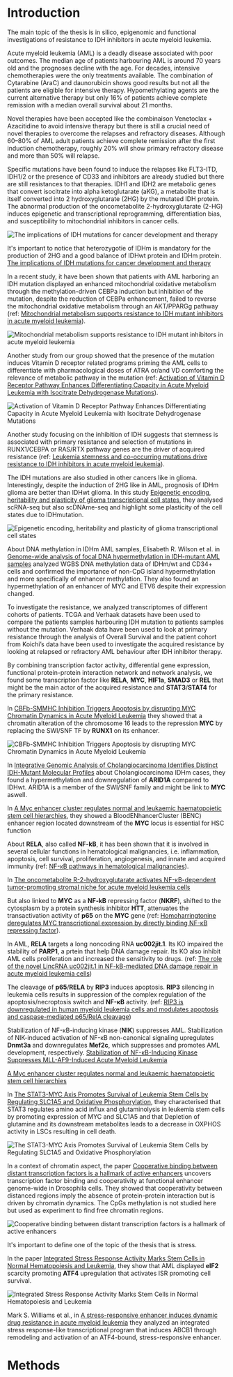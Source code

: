 # Introduction

The main topic of the thesis is in silico, epigenomic and functional investigations of resistance to IDH inhibitors in acute myeloid leukemia.

Acute myeloid leukemia (AML) is a deadly disease associated with poor outcomes. The median age of patients harbouring AML is around 70 years old and the prognoses decline with the age. For decades, intensive chemotherapies were the only treatments available. The combination of Cytarabine (AraC) and daunorubicin shows good results but not all the patients are eligible for intensive therapy. Hypomethylating agents are the current alternative therapy but only 16% of patients achieve complete remission with a median overall survival about 21 months.

Novel therapies have been accepted like the combinaison Venetoclax + Azacitidine to avoid intensive therapy but there is still a crucial need of novel therapies to overcome the relapses and refractory diseases. Although 60–80% of AML adult patients achieve complete remission after the first induction chemotherapy, roughly 20% will show primary refractory disease and more than 50% will relapse.

Specific mutations have been found to induce the relapses like FLT3-ITD, IDH1/2 or the presence of CD33 and inhibitors are already studied but there are still resistances to that therapies. IDH1 and IDH2 are metabolic genes that convert isocitrate into alpha ketoglutarate (aKG), a metabolite that is itself converted into 2 hydroxyglutarate (2HG) by the mutated IDH protein. The abnormal production of the oncometabolite 2-hydroxyglutarate (2-HG) induces epigenetic and transcriptional reprogramming, differentiation bias, and susceptibility to mitochondrial inhibitors in cancer cells.

![The implications of IDH mutations for cancer development and therapy](Pictures/impact_2HG.png)

It's important to notice that heterozygotie of IDHm is mandatory for the production of 2HG and a good balance of IDHwt protein and IDHm protein. [The implications of IDH mutations for cancer development and therapy](https://www-nature-com.proxy.insermbiblio.inist.fr/articles/s41571-021-00521-0)  

In a recent study, it have been shown that patients with AML harboring an IDH mutation displayed an enhanced mitochondrial oxidative metabolism through the methylation-driven CEBPa induction but inhibition of the mutation, despite the reduction of CEBPa enhancement, failed to reverse the mitochondrial oxidative metabolism through an AKT/PPARGg pathway (ref: [Mitochondrial metabolism supports resistance to IDH mutant inhibitors in acute myeloid leukemia](https://pubmed.ncbi.nlm.nih.gov/33760042/)).

![Mitochondrial metabolism supports resistance to IDH mutant inhibitors in acute myeloid leukemia](Pictures/jem_20200924_ga.png)

Another study from our group showed that the presence of the mutation induces Vitamin D receptor related programs priming the AML cells to differentiate with pharmacological doses of ATRA or/and VD comforting the relevance of metabolic pathway in the mutation (ref: [Activation of Vitamin D Receptor Pathway Enhances Differentiating Capacity in Acute Myeloid Leukemia with Isocitrate Dehydrogenase Mutations](https://www.preprints.org/manuscript/202108.0529/v1)).

![Activation of Vitamin D Receptor Pathway Enhances Differentiating Capacity in Acute Myeloid Leukemia with Isocitrate Dehydrogenase Mutations](Pictures/Vitd_graphical_abs.jpg)

Another study focusing on the inhibition of IDH suggests that stemness is associated with primary resistance and selection of mutations in RUNX1/CEBPA or RAS/RTX pathway genes are the driver of acquired resistance (ref: [Leukemia stemness and co-occurring mutations drive resistance to IDH inhibitors in acute myeloid leukemia](https://www.nature.com/articles/s41467-021-22874-x)).

The IDH mutations are also studied in other cancers like in glioma. Interestingly, despite the induction of 2HG like in AML, prognosis of IDHm glioma are better than IDHwt glioma. In this study [Epigenetic encoding, heritability and plasticity of glioma transcriptional cell states](https://www-nature-com.proxy.insermbiblio.inist.fr/articles/s41588-021-00927-7), they analysed scRNA-seq but also scDNAme-seq and highlight some plasticity of the cell states due to IDHmutation.

![Epigenetic encoding, heritability and plasticity of glioma transcriptional cell states](Pictures/Glioma_IDHwt_m.png)

About DNA methylation in IDHm AML samples, Elisabeth R. Wilson et al. in [Genome-wide analysis of focal DNA hypermethylation in IDH-mutant AML samples](https://www.biorxiv.org/content/10.1101/2021.03.03.433799v2.full) analyzed WGBS DNA methylation data of IDHm/wt and CD34+ cells and confirmed the importance of non-CpG island hypermethylation and more specifically of enhancer methylation. They also found an hypermethylation of an enhancer of MYC and ETV6 despite their expression changed.

To investigate the resistance, we analyzed transcriptomes of different cohorts of patients. TCGA and Verhaak datasets have been used to compare the patients samples harbouring IDH mutation to patients samples without the mutation. Verhaak data have been used to look at primary resistance through the analysis of Overall Survival and the patient cohort from Koichi’s data have been used to investigate the acquired resistance by looking at relapsed or refractory AML behaviour after IDH inhibitor therapy.

By combining transcription factor activity, differential gene expression, functional protein-protein interaction network and network analysis, we found some transcription factor like **RELA**, **MYC**, **HIF1a**, **SMAD3** or **REL** that might be the main actor of the acquired resistance and **STAT3**/**STAT4** for the primary resistance.

In [CBFb-SMMHC Inhibition Triggers Apoptosis by disrupting MYC Chromatin Dynamics in Acute Myeloid Leukemia](https://pubmed-ncbi-nlm-nih-gov.proxy.insermbiblio.inist.fr/29958106/) they showed that a chromatin alteration of the chromosome 16 leads to the repression **MYC** by replacing the SWI/SNF TF by **RUNX1** on its enhancer.

![CBFb-SMMHC Inhibition Triggers Apoptosis by disrupting MYC Chromatin Dynamics in Acute Myeloid Leukemia](Pictures/MYC_AML_RUNX1.png)

In [Integrative Genomic Analysis of Cholangiocarcinoma Identifies Distinct IDH-Mutant Molecular Profiles](https://pubmed-ncbi-nlm-nih-gov.proxy.insermbiblio.inist.fr/28658632/) about Cholangiocarcinoma IDHm cases, they found a hypermethylation and downregulation of **ARID1A** compared to IDHwt. ARID1A is a member of the SWI/SNF family and might be link to **MYC** aswell.

In [A Myc enhancer cluster regulates normal and leukaemic haematopoietic stem cell hierarchies](https://www-nature-com.proxy.insermbiblio.inist.fr/articles/nature25193), they showed a BloodENhancerCluster (BENC) enhancer region located downstream of the **MYC** locus is essential for HSC function


About **RELA**, also called **NF-kB**, it has been shown that it is involved in several cellular functions in hematological malignancies, i.e. inflammation, apoptosis, cell survival, proliferation, angiogenesis, and innate and acquired immunity (ref: [NF-κB pathways in hematological malignancies](https://pubmed.ncbi.nlm.nih.gov/24419302/)).

In [The oncometabolite R-2-hydroxyglutarate activates NF-κB-dependent tumor-promoting stromal niche for acute myeloid leukemia cells](https://www-nature-com.proxy.insermbiblio.inist.fr/articles/srep32428)

But also linked to **MYC** as a **NF-kB** repressing factor (**NKRF**), shifted to the cytosplasm by a protein synthesis inhibitor **HTT**, attenuates the transactivation activity of **p65** on the **MYC** gene (ref: [Homoharringtonine deregulates MYC transcriptional expression by directly binding NF-κB repressing factor](https://www.ncbi.nlm.nih.gov/pmc/articles/PMC6369765/)).

In AML, **RELA** targets a long noncoding RNA **uc002jit.1**. Its KO impaired the stability of **PARP1**, a prtein that help DNA damage repair. Its KO also inhibit AML cells proliferation and increased the sensitivity to drugs. (ref: [The role of the novel LincRNA uc002jit.1 in NF-kB-mediated DNA damage repair in acute myeloid leukemia cells](https://www-sciencedirect-com.proxy.insermbiblio.inist.fr/science/article/pii/S0014482720302007))

The cleavage of **p65**/**RELA** by **RIP3** induces apoptosis. **RIP3** silencing in leukemia cells results in suppression of the complex regulation of the apoptosis/necroptosis switch and **NF-κB** activity. (ref: [RIP3 is downregulated in human myeloid leukemia cells and modulates apoptosis and caspase-mediated p65/RelA cleavage](https://www.ncbi.nlm.nih.gov/pmc/articles/PMC4454320/))

Stabilization of NF-κB-inducing kinase (**NIK**) suppresses AML. Stabilization of NIK-induced activation of NF-κB non-canonical signaling upregulates **Dnmt3a** and downregulates **Mef2c**, which suppresses and promotes AML development, respectively. [Stabilization of NF-κB-Inducing Kinase Suppresses MLL-AF9-Induced Acute Myeloid Leukemia](https://pubmed.ncbi.nlm.nih.gov/29320732/)

[A Myc enhancer cluster regulates normal and leukaemic haematopoietic stem cell hierarchies](https://drive.google.com/file/d/1Z0EUt4SEl1aKonIxNyraw3rbo27JNyu6/view?usp=sharing)

In [The STAT3-MYC Axis Promotes Survival of Leukemia Stem Cells by Regulating SLC1A5 and Oxidative Phosphorylation](https://www-sciencedirect-com.proxy.insermbiblio.inist.fr/science/article/pii/S0006497121016049?via%3Dihub), they characterised that STAT3 regulates amino acid influx and glutaminolysis in leukemia stem cells by promoting expression of MYC and SLC1A5 and that Depletion of glutamine and its downstream metabolites leads to a decrease in OXPHOS activity in LSCs resulting in cell death.

![The STAT3-MYC Axis Promotes Survival of Leukemia Stem Cells by Regulating SLC1A5 and Oxidative Phosphorylation](Pictures/STAT3_MYC.png)

In a context of chromatin aspect, the paper [Cooperative binding between distant transcription factors is a hallmark of active enhancers](https://pubmed-ncbi-nlm-nih-gov.proxy.insermbiblio.inist.fr/33705711/) uncovers transcription factor binding and cooperativity at functional enhancer genome-wide in Drosophila cells. They showed that cooperativity between distanced regions imply the absence of protein-protein interaction but is driven by chromatin dynamics. The CpGs methylation is not studied here but used as experiment to find free chromatin regions.

![Cooperative binding between distant transcription factors is a hallmark of active enhancers](Pictures/Enhancer_MNase.png)

It's important to define one of the topic of the thesis that is stress.


In the paper [Integrated Stress Response Activity Marks Stem Cells in Normal Hematopoiesis and Leukemia](https://www-sciencedirect-com.proxy.insermbiblio.inist.fr/science/article/pii/S2211124718315973?via%3Dihub), they show that AML displayed **eIF2** scarcity promoting **ATF4** upregulation that activates ISR promoting cell survival.

![Integrated Stress Response Activity Marks Stem Cells in Normal Hematopoiesis and Leukemia](Pictures/ISR_Stem_Leukemia)

Mark S. Williams et al., in [A stress-responsive enhancer induces dynamic drug resistance in acute myeloid leukemia](https://www.jci.org/articles/view/130809) they analyzed an integrated stress response-like transcriptional program that induces ABCB1 through remodeling and activation of an ATF4-bound, stress-responsive enhancer.

# Methods
